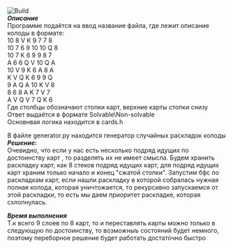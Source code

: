 ![Build](https://github.com/EmilVH/patience_game_solver/workflows/Build/badge.svg)\
***Описание***\
Программе подаётся на ввод название файла, где лежит описание колоды в формате:\
10 8 V K 9 7 7 8\
10 7 6 9 10 10 Q 8\
10 7 K 6 9 9 8 7\
A 6 6 Q V 10 Q A\
10 V 9 K 6 A 8 A\
K V Q K 6 9 9 Q\
9 A Q A 10 K V 8\
8 6 8 A K 7 V 7\
A V Q V 7 Q K 6\
Где столбцы обозначают стопки карт, верхние карты стопки снизу\
Ответ выдаётся в формате Solvable\Non-solvable\
Основнвая логика находится в cards.h

В файле generator.py находится генератор случайных раскладок колоды
***Решение:***\
Очевидно, что если у нас есть несколько подряд идущих по достоинству карт , то разделять их не имеет смысла. 
Будем хранить раскладку карт, как 8
стеков подряд идущих карт, для подряд идущих карт храним только начало и конец "сжатой стопки". Запустим бфс по раскладкам карт,
если нашли раскладку в которой собралась нужная полная колода, которая уничтожается, то рекурсивно запускаемся от этой
раскладки, то есть мы даем приоритет раскладке, которая схлопнулась.

***Время выполнения***\
Т.к всего 9 слоев по 8 карт, то и переставлять карты можно только в следующую по достоинству,
то возможныъ состояний будет немного, поэтому переборное решение будет работать достаточно быстро
